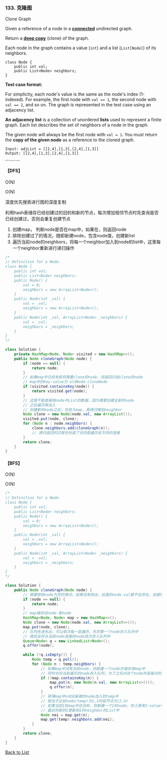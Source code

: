 ### 133. 克隆图

Clone Graph

Given a reference of a node in a **[connected](https://en.wikipedia.org/wiki/Connectivity_(graph_theory)#Connected_graph)** undirected graph.

Return a [**deep copy**](https://en.wikipedia.org/wiki/Object_copying#Deep_copy) (clone) of the graph.

Each node in the graph contains a value (`int`) and a list (`List[Node]`) of its neighbors.

```
class Node {
    public int val;
    public List<Node> neighbors;
}
```

**Test case format:**

For simplicity, each node's value is the same as the node's index (1-indexed). For example, the first node with `val == 1`, the second node with `val == 2`, and so on. The graph is represented in the test case using an adjacency list.

**An adjacency list** is a collection of unordered **lists** used to represent a finite graph. Each list describes the set of neighbors of a node in the graph.

The given node will always be the first node with `val = 1`. You must return the **copy of the given node** as a reference to the cloned graph.

```
Input: adjList = [[2,4],[1,3],[2,4],[1,3]]
Output: [[2,4],[1,3],[2,4],[1,3]]
```



<img src="https://assets.leetcode.com/uploads/2019/11/04/133_clone_graph_question.png" alt="133_clone_graph_question" style="zoom: 25%;" />





#### 【DFS】

O(N)

O(N)

深度优先搜索进行图的深度复制

利用hash表储存已经创建过的旧的和新的节点，每次增加相邻节点时先查询是否已经创建过，否则会重复创建节点

1. 创建map， 判断node是否在map中，如果在，则返回node
2. 排除创建过了的情况，随即新建node，包含node值，创建新list
3. 遍历当前node的neighbors，将每一个neighbor加入到node的list中，这里每一个neighbor重新进行递归操作

```java
/*
// Definition for a Node.
class Node {
    public int val;
    public List<Node> neighbors;
    public Node() {
        val = 0;
        neighbors = new ArrayList<Node>();
    }
    public Node(int _val) {
        val = _val;
        neighbors = new ArrayList<Node>();
    }
    public Node(int _val, ArrayList<Node> _neighbors) {
        val = _val;
        neighbors = _neighbors;
    }
}
*/

class Solution {
    private HashMap<Node, Node> visited = new HashMap<>();
    public Node cloneGraph(Node node) {
        if (node == null) {
            return node;
        }
        // 如果map中已经有即将需要clone的node，则返回已经clone的node
        // map中的key-value为 oldNode-cloneNode
        if (visited.containsKey(node)) {
            return visited.get(node);
        }
        // 这里不能直接用node中List的数据，因为需要创建全新的node
        // 之后遍历再加入
        // 创建新的node之后，先放入map，再递归增加neighbor
        Node clone = new Node(node.val, new ArrayList());
        visited.put(node, clone);
        for (Node n : node.neighbors) {
            clone.neighbors.add(cloneGraph(n));
            // 递归返回的过程也创造了无向图遍历反方向的连接
        }
        return clone;
    }
}
```





#### 【BFS】

O(N)

O(N)

```java
/*
// Definition for a Node.
class Node {
    public int val;
    public List<Node> neighbors;
    public Node() {
        val = 0;
        neighbors = new ArrayList<Node>();
    }
    public Node(int _val) {
        val = _val;
        neighbors = new ArrayList<Node>();
    }
    public Node(int _val, ArrayList<Node> _neighbors) {
        val = _val;
        neighbors = _neighbors;
    }
}
*/

class Solution {
    public Node cloneGraph(Node node) {
        // 需要排除node为空的情况，如果没有排出，后面的node.val都不会存在，会报错
        if (node == null) {
            return node;
        }
        // map储存旧node-新node
        HashMap<Node, Node> map = new HashMap<>();
        Node clone = new Node(node.val, new ArrayList<>());
        map.put(node, clone);
        // 队列先进先出，可以依次每一层遍历，先将第一个node存入队列中
        // 随后会将与当前node连接的node依次存入队列中
        Queue<Node> q = new LinkedList<Node>();
        q.offer(node);
        
        while (!q.isEmpty()) {
            Node temp = q.poll();
            for (Node n : temp.neighbors) {
                // 如果map中没有当前node，则新建一个node并储存进map中
                // 同时也将当前遍历的node存入队列，为了之后对这个node的连接点的遍历
                if (!map.containsKey(n)) {
                    map.put(n, new Node(n.val, new ArrayList<>()));
                    q.offer(n);
                }
                // 获得map中n对应新建的node加入到temp中
                // 相当于比如node(temp)为1,1的临节点为(2,4)
                // 如果当前2在map中还没有，则新建一个2的node，存入原来2-value中
                // 最后将新的2更新到1的neighbor的List中
                Node nei = map.get(n);
                map.get(temp).neighbors.add(nei);
            }
        }
        return clone;
    }
}
```





[Back to List](https://github.com/xiaoshuzhao/leetcode-notes-java/blob/main/%E6%95%B0%E6%8D%AE%E7%BB%93%E6%9E%84/%E5%9B%BE/Graph%20List.md)
